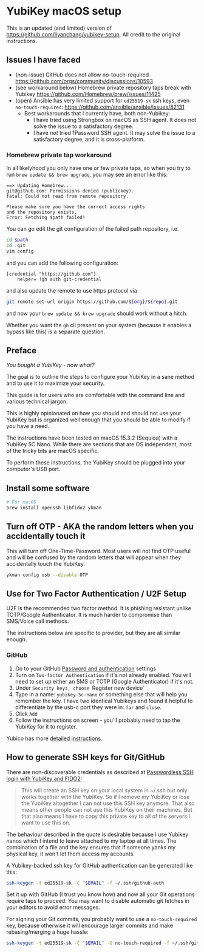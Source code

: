 # YubiKey macOS setup

This is an updated (and limited) version of https://github.com/liyanchang/yubikey-setup. All credit to the original instructions.

## Issues I have faced

- (non-issue) GitHub does not allow no-touch-required https://github.com/orgs/community/discussions/10593
- (see workaround below) Homebrew private repository taps break with Yubikey https://github.com/Homebrew/brew/issues/11425
- (open) Ansible has very limited support for `ed25519-sk` ssh keys, even `no-touch-required`: https://github.com/ansible/ansible/issues/82131
  - Best workarounds that I currently have, both non-Yubikey:
    - I have tried using Strongbox on macOS as SSH agent. It does not solve the issue to a satisfactory degree.
    - I have _not_ tried 1Password SSH agent. It may solve the issue to a satisfactory degree, and it is cross-platform.

### Homebrew private tap workaround

In all likelyhood you only have one or few private taps, so when you try to run `brew update && brew upgrade`, you may see an error like this:

```
==> Updating Homebrew..
git@github.com: Permissions denied (publickey).
fatal: Could not read from remote repository.

Please make sure you have the correct access rights
and the repository exists.
Error: Fetching $path failed!
```

You can go edit the git configuration of the failed path repository, i.e.

```sh
cd $path
cd .git
vim config
```

and you can add the following configuration:

```
[credential "https://github.com"]
    helper= !gh auth git-credential
```

and also update the remote to use https protocol via

```sh
git remote set-url origin https://github.com/${org}/${repo}.git
```

and now your `brew update && brew upgrade` should work without a hitch.

Whether you want the `gh` cli present on your system (because it enables a bypass like this) is a separate question.

## Preface

_You bought a YubiKey - now what?_

The goal is to outline the steps to configure your YubiKey in a sane method and to use it to maximize your security.

This guide is for users who are comfortable with the command line and various technical jargon.

This is highly opinionated on how you should and should not use your YubiKey but is organized well enough that you should be able to modify if you have a need.

The instructions have been tested on macOS 15.3.2 (Sequioa) with a YubiKey 5C Nano. While there are sections that are OS independent, most of the tricky bits are macOS specific.

To perform these instructions, the YubiKey should be plugged into your computer's USB port.

## Install some software

```sh
# For macOS
brew install openssh libfido2 ykman
```

## Turn off OTP - AKA the random letters when you accidentally touch it

This will turn off One-Time-Password. Most users will not find OTP useful and will be confused by the random letters that will appear when they accidentally touch the YubiKey.

```sh
ykman config usb --disable OTP
```

## Use for Two Factor Authentication / U2F Setup

U2F is the recommended two factor method. It is phishing resistant unlike TOTP/Google Authenticator. It is much harder to compromise than SMS/Voice call methods.

The instructions below are specific to provider, but they are all similar enough.

### GitHub

1. Go to your GitHub [Password and authentication](https://github.com/settings/security) settings
2. Turn on `Two-factor Authentication` if it's not already enabled. You will need to set up either an SMS or TOTP (Google Authenticator) if it's not.
3. Under `Security keys, choose `Register new device`
4. Type in a name: `yubikey-5c-nano` or something else that will help you remember the key. I have two identical Yubikeys and found it helpful to differentiate by the usb-c port they were in: `far` and `close`.
5. Click `Add`
6. Follow the instructions on screen - you'll probably need to tap the YubiKey for it to register.

Yubico has more [detailed instructions](https://www.yubico.com/works-with-yubikey/catalog/github/#setup-instructions).

## How to generate SSH keys for Git/GitHub

There are non-discoverable credentials as described at [Passwordless SSH login with YubiKey and FIDO2](https://www.ajfriesen.com/yubikey-ssh-key/):

> This will create an SSH key on your local system in ~/.ssh but only works together with the YubiKey. So if I remove my YubiKey or lose the YubiKey altogether I can not use this SSH key anymore. That also means other people can not use this YubiKey on their machines. But that also means I have to copy this private key to all of the servers I want to use this on.

The behaviour described in the quote is desirable because I use Yubikey nanos which I intend to leave attached to my laptop at all times. The combination of a file and the key ensures that if someone yanks my physical key, it won't let them access my accounts.

A Yubikey-backed ssh key for GitHub authentication can be generated like this:

```sh
ssh-keygen -t ed25519-sk -C "$EMAIL" -f ~/.ssh/github-auth
```

Set it up with GitHub (I trust you know how) and now all your Git operations require taps to proceed. You may want to disable automatic git fetches in your editors to avoid error messages.

For signing your Git commits, you probably want to use a `no-touch-required` key, because otherwise it will encourage larger commits and make rebasing/merging a huge hassle:

```sh
ssh-keygen -t ed25519-sk -C "$EMAIL" -O no-touch-required -f ~/.ssh/github-sign
```
